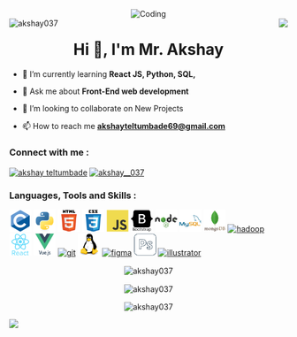 <div align="center">
<img alt="Coding" height="350" src="https://res.cloudinary.com/dag0y3zqk/image/upload/v1707930991/Untitled-1_kldnpo.jpg" position="relative" top="0" left="0">
</div>

<div>
    <img align="left" src="https://komarev.com/ghpvc/?username=akshay037&label=Profile%20views&color=0e75b6&style=flat"alt="akshay037" />
    <img align="right" src="https://img.shields.io/github/followers/akshay037?label=Follow&style=social" />
</div>

<h1 align="center">Hi 👋, I'm Mr. Akshay </h1>

- 🌱 I’m currently learning **React JS, Python, SQL,**

- 💬 Ask me about **Front-End web development**

- 💞️ I’m looking to collaborate on New Projects

- 📫 How to reach me **akshayteltumbade69@gmail.com**

<h3 align="left">Connect with me :</h3>
<p align="left">
    <a href="https://www.linkedin.com/in/akshay037/" target="blank"><img align="center"
            src="https://raw.githubusercontent.com/rahuldkjain/github-profile-readme-generator/master/src/images/icons/Social/linked-in-alt.svg"
            alt="akshay teltumbade" height="30" width="40" /></a>
    <a href="https://instagram.com/akshay__037" target="blank"><img align="center"
            src="https://raw.githubusercontent.com/rahuldkjain/github-profile-readme-generator/master/src/images/icons/Social/instagram.svg"
            alt="akshay__037" height="30" width="40" /></a>
</p>


<h3 align="left">Languages, Tools and Skills :</h3>
<p align="left"> <a href="https://www.cprogramming.com/" target="_blank" rel="noreferrer"> <img src="https://raw.githubusercontent.com/devicons/devicon/master/icons/c/c-original.svg" alt="c" width="40" height="40"/></a>
    <a href="https://www.python.org" target="_blank" rel="noreferrer"> <img src="https://raw.githubusercontent.com/devicons/devicon/master/icons/python/python-original.svg" alt="python" width="40" height="40"/></a>
    <a href="https://www.w3.org/html/" target="_blank" rel="noreferrer"> <img src="https://raw.githubusercontent.com/devicons/devicon/master/icons/html5/html5-original-wordmark.svg" alt="html5" width="40" height="40"/></a>
    <a href="https://www.w3schools.com/css/" target="_blank" rel="noreferrer"> <img src="https://raw.githubusercontent.com/devicons/devicon/master/icons/css3/css3-original-wordmark.svg" alt="css3" width="40" height="40"/></a>
    <a href="https://developer.mozilla.org/en-US/docs/Web/JavaScript" target="_blank" rel="noreferrer"> <img src="https://raw.githubusercontent.com/devicons/devicon/master/icons/javascript/javascript-original.svg"alt="javascript" width="40" height="40" /></a>
    <a href="https://getbootstrap.com" target="_blank" rel="noreferrer"> <img src="https://raw.githubusercontent.com/devicons/devicon/master/icons/bootstrap/bootstrap-plain-wordmark.svg" alt="bootstrap"width="40" height="40"/></a>
    <a href="https://nodejs.org" target="_blank" rel="noreferrer"> <img src="https://raw.githubusercontent.com/devicons/devicon/master/icons/nodejs/nodejs-original-wordmark.svg" alt="nodejs" width="40" height="40"/></a>
    <a href="https://www.mysql.com/" target="_blank" rel="noreferrer"> <img src="https://raw.githubusercontent.com/devicons/devicon/master/icons/mysql/mysql-original-wordmark.svg" alt="mysql" width="40" height="40"/></a>
    <a href="https://www.mongodb.com/" target="_blank" rel="noreferrer"> <img src="https://raw.githubusercontent.com/devicons/devicon/master/icons/mongodb/mongodb-original-wordmark.svg" alt="mongodb" width="40" height="40"/></a>
    <a href="https://hadoop.apache.org/" target="_blank" rel="noreferrer"> <img src="https://www.vectorlogo.zone/logos/apache_hadoop/apache_hadoop-icon.svg" alt="hadoop" width="40" height="40"/></a>
    <a href="https://reactjs.org/" target="_blank" rel="noreferrer"> <img src="https://raw.githubusercontent.com/devicons/devicon/master/icons/react/react-original-wordmark.svg" alt="react" width="40" height="40"/></a> 
    <a href="https://vuejs.org/" target="_blank" rel="noreferrer"> <img src="https://raw.githubusercontent.com/devicons/devicon/master/icons/vuejs/vuejs-original-wordmark.svg" alt="vuejs" width="40" height="40"/></a>
    <a href="https://git-scm.com/" target="_blank" rel="noreferrer"> <img src="https://www.vectorlogo.zone/logos/git-scm/git-scm-icon.svg" alt="git" width="40" height="40"/></a>
    <a href="https://www.linux.org/" target="_blank" rel="noreferrer"> <img src="https://raw.githubusercontent.com/devicons/devicon/master/icons/linux/linux-original.svg" alt="linux" width="40" height="40"/></a>
    <a href="https://www.figma.com/" target="_blank" rel="noreferrer"> <img src="https://www.vectorlogo.zone/logos/figma/figma-icon.svg" alt="figma" width="40" height="40"/></a> 
    <a href="https://www.photoshop.com/en" target="_blank" rel="noreferrer"> <img src="https://raw.githubusercontent.com/devicons/devicon/master/icons/photoshop/photoshop-line.svg" alt="photoshop" width="40" height="40"/></a>
    <a href="https://www.adobe.com/in/products/illustrator.html" target="_blank" rel="noreferrer"> <img src="https://www.vectorlogo.zone/logos/adobe_illustrator/adobe_illustrator-icon.svg" alt="illustrator" width="40" height="40"/></a>
    </p>
    
<div align="center">
<p><img align="center" src="https://github-readme-stats.vercel.app/api?username=akshay037&show_icons=true&locale=en" alt="akshay037"/></p>
<p><img align="center" src="https://github-readme-streak-stats.herokuapp.com/?user=akshay037&" alt="akshay037" /></p>
<p><img align="center" src="https://github-readme-stats.vercel.app/api/top-langs?username=akshay037&show_icons=true&locale=en&layout=compact" alt="akshay037"/></p>
</div>

![](https://readme-typing-svg.herokuapp.com/?lines=✨I%20love%20coding✨;&font=Pacifico&center=true&width=1000&height=75&color=37b39a&vCenter=true&size=50%22)
